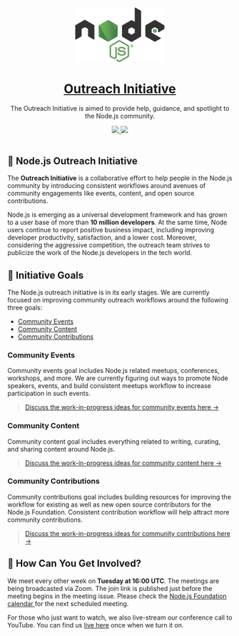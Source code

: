 <p align="center">
  <br>
  <a href="https://nodejs.dev">
    <img src=".github/images/nodejslogo.png" width="200"/>
  </a>
</p>

<h1 align="center"><a href="https://node.js.dev"> Outreach Initiative</a></h1>

<p align="center">The Outreach Initiative is aimed to provide help, guidance, and spotlight to the Node.js community.</p>

<p align="center">
  <a title="MIT License" href="LICENSE">
    <img src="https://img.shields.io/github/license/gridsome/gridsome.svg?style=flat-square&label=License&colorB=6cc24a">
  </a>
  <a title="Follow on Twitter" href="https://twitter.com/Node.js">
    <img src="https://img.shields.io/twitter/follow/Node.js.svg?style=social&label=Follow%20@Node.js">
  </a>
  <br>
  <br>
</p>

## 🌳 Node.js Outreach Initiative

The **Outreach Initiative** is a collaborative effort to help people in the Node.js community by introducing consistent workflows around avenues of community engagements like events, content, and open source contributions.

Node.js is emerging as a universal development framework and has grown to a user base of more than **10 million developers**. At the same time, Node users continue to report positive business impact, including improving developer productivity, satisfaction, and a lower cost. Moreover, considering the aggressive competition, the outreach team strives to publicize the work of the Node.js developers in the tech world.

## 🎯 Initiative Goals

The Node.js outreach initiative is in its early stages. We are currently focused on improving community outreach workflows around the following three goals:

- [Community Events](#Community-Events)
- [Community Content](#Community-Content)
- [Community Contributions](#Community-Contributions)

### Community Events

Community events goal includes Node.js related meetups, conferences, workshops, and more. We are currently figuring out ways to promote Node speakers, events, and build consistent meetups workflow to increase participation in such events.

> [Discuss the work-in-progress ideas for community events here →](https://github.com/nodejs/outreach/issues/7)

### Community Content

Community content goal includes everything related to writing, curating, and sharing content around Node.js.

> [Discuss the work-in-progress ideas for community content here →](https://github.com/nodejs/outreach/issues/8)

### Community Contributions

Community contributions goal includes building resources for improving the workflow for existing as well as new open source contributors for the Node.js Foundation. Consistent contribution workflow will help attract more community contributions.

> [Discuss the work-in-progress ideas for community contributions here →](https://github.com/nodejs/outreach/issues/9)

## 🤔 How Can You Get Involved?

We meet every other week on **Tuesday at 16:00 UTC**. The meetings are being broadcasted via Zoom. The join link is published just before the meeting begins in the meeting issue. Please check the <a href="https://calendar.google.com/calendar/embed?src=node.js.org_nr77ama8p7d7f9ajrpnu506c98@group.calendar.google.com&pli=1"> Node.js Foundation calendar </a> for the next scheduled meeting.

For those who just want to watch, we also live-stream our conference call to YouTube. You can find us <a href="https://www.youtube.com/c/nodejsfoundation/live"> live here</a> once when we turn it on.

